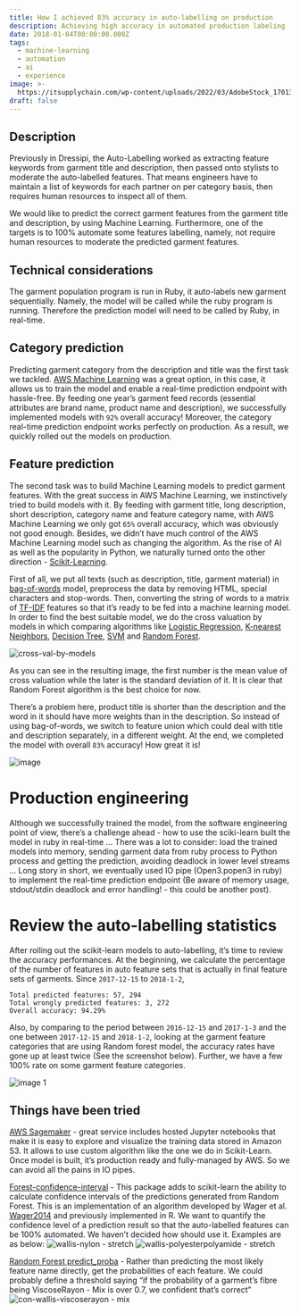 ```yaml
---
title: How I achieved 83% accuracy in auto-labelling on production
description: Achieving high accuracy in automated production labeling
date: 2018-01-04T00:00:00.000Z
tags:
  - machine-learning
  - automation
  - ai
  - experience
image: >-
  https://itsupplychain.com/wp-content/uploads/2022/03/AdobeStock_170135489.jpg-900-x-636.jpg
draft: false
---
```


## Description
Previously in Dressipi, the Auto-Labelling worked as extracting feature keywords from garment title and description, then passed onto stylists to moderate the auto-labelled features. That means engineers have to maintain a list of keywords for each partner on per category basis, then requires human resources to inspect all of them.

We would like to predict the correct garment features from the garment title and description, by using Machine Learning. Furthermore, one of the targets is to 100% automate some features labelling, namely, not require human resources to moderate the predicted garment features.

## Technical considerations
The garment population program is run in Ruby, it auto-labels new garment sequentially. Namely, the model will be called while the ruby program is running. Therefore the prediction model will need to be called by Ruby, in real-time.

## Category prediction
Predicting garment category from the description and title was the first task we tackled. 
[AWS Machine Learning](https://aws.amazon.com/machine-learning/) was a great option, in this case, it allows us to train the model and enable a real-time prediction endpoint with hassle-free. By feeding one year’s garment feed records (essential attributes are brand name, product name and description), we successfully implemented models with `92%` overall accuracy! Moreover, the category real-time prediction endpoint works perfectly on production. As a result, we quickly rolled out the models on production.

## Feature prediction
The second task was to build Machine Learning models to predict garment features. With the great success in AWS Machine Learning, we instinctively tried to build models with it. By feeding with garment title, long description, short description, category name and feature category name, with AWS Machine Learning we only got `65%` overall accuracy, which was obviously not good enough. Besides, we didn’t have much control of the AWS Machine Learning model such as changing the algorithm. As the rise of AI as well as the popularity in Python, we naturally turned onto the other direction - [Scikit-Learning](http://scikit-learn.org/stable/).

First of all, we put all texts (such as description, title, garment material) in [bag-of-words](https://en.wikipedia.org/wiki/Bag-of-words_model) model, preprocess the data by removing HTML, special characters and stop-words. Then, converting the string of words to a matrix of [TF-IDF](https://en.wikipedia.org/wiki/Tf%E2%80%93idf) features so that it’s ready to be fed into a machine learning model. In order to find the best suitable model, we do the cross valuation by models in which comparing algorithms like [Logistic Regression](https://en.wikipedia.org/wiki/Logistic_regression), [K-nearest Neighbors](https://en.wikipedia.org/wiki/K-nearest_neighbors_algorithm), [Decision Tree](https://en.wikipedia.org/wiki/Decision_tree), [SVM](https://en.wikipedia.org/wiki/Support_vector_machine) and [Random Forest](https://en.wikipedia.org/wiki/Random_forest).

![cross-val-by-models](https://user-images.githubusercontent.com/1108303/34576368-a3403df2-f175-11e7-9355-7bffd69a4ae9.png) 

As you can see in the resulting image, the first number is the mean value of cross valuation while the later is the standard deviation of it. It is clear that Random Forest algorithm is the best choice for now.

There’s a problem here, product title is shorter than the description and the word in it should have more weights than in the description. So instead of using bag-of-words, we switch to feature union which could deal with title and description separately, in a different weight. At the end, we completed the model with overall `83%` accuracy! How great it is!

![image](https://user-images.githubusercontent.com/1108303/34576467-e1c21a78-f175-11e7-9307-fc99405fdb56.png)

# Production engineering
Although we successfully trained the model, from the software engineering point of view, there’s a challenge ahead - how to use the sciki-learn built the model in ruby in real-time ... There was a lot to consider: load the trained models into memory, sending garment data from ruby process to Python process and getting the prediction, avoiding deadlock in lower level streams ... Long story in short, we eventually used IO pipe (Open3.popen3 in ruby) to implement the real-time prediction endpoint (Be aware of memory usage, stdout/stdin deadlock and error handling! - this could be another post).

# Review the auto-labelling statistics
After rolling out the scikit-learn models to auto-labelling, it’s time to review the accuracy performances. At the beginning, we calculate the percentage of the number of features in auto feature sets that is actually in final feature sets of garments. Since `2017-12-15` to `2018-1-2`, 

```
Total predicted features: 57, 294
Total wrongly predicted features: 3, 272
Overall accuracy: 94.29%
```

Also, by comparing to the period between `2016-12-15` and `2017-1-3` and the one between `2017-12-15` and `2018-1-2`, looking at the garment feature categories that are using Random forest model, the accuracy rates have gone up at least twice (See the screenshot below). Further, we have a few 100% rate on some garment feature categories.

![image 1](https://user-images.githubusercontent.com/1108303/34576687-a66f6ede-f176-11e7-921d-bda5531ce80e.png)
## Things have been tried
[AWS Sagemaker](https://aws.amazon.com/sagemaker/) - great service includes hosted Jupyter notebooks that make it is easy to explore and visualize the training data stored in Amazon S3. It allows to use custom algorithm like the one we do in Scikit-Learn. Once model is built, it’s production ready and fully-managed by AWS. So we can avoid all the pains in IO pipes.

[Forest-confidence-interval](http://contrib.scikit-learn.org/forest-confidence-interval/) - This package adds to scikit-learn the ability to calculate confidence intervals of the predictions generated from Random Forest. This is an implementation of an algorithm developed by Wager et al. [Wager2014](http://contrib.scikit-learn.org/forest-confidence-interval/#wager2014) and previously implemented in R. We want to quantify the confidence level of a prediction result so that the auto-labelled features can be 100% automated. We haven’t decided how should use it. Examples are as below:
![wallis-nylon - stretch](https://user-images.githubusercontent.com/1108303/34579712-19f8a36a-f182-11e7-9bf4-659e6951b5bd.png)
![wallis-polyesterpolyamide - stretch](https://user-images.githubusercontent.com/1108303/34579740-36183010-f182-11e7-97d1-cf5c460b7245.png)

[Random Forest predict_proba](http://scikit-learn.org/stable/modules/generated/sklearn.ensemble.RandomForestClassifier.html) - Rather than predicting the most likely feature name directly, get the probabilities of each feature. We could probably define a threshold saying “if the probability of a garment’s fibre being ViscoseRayon - Mix is over 0.7, we confident that’s correct”
![con-wallis-viscoserayon - mix](https://user-images.githubusercontent.com/1108303/34579852-9c3fcfba-f182-11e7-8824-c04b90739714.png)
